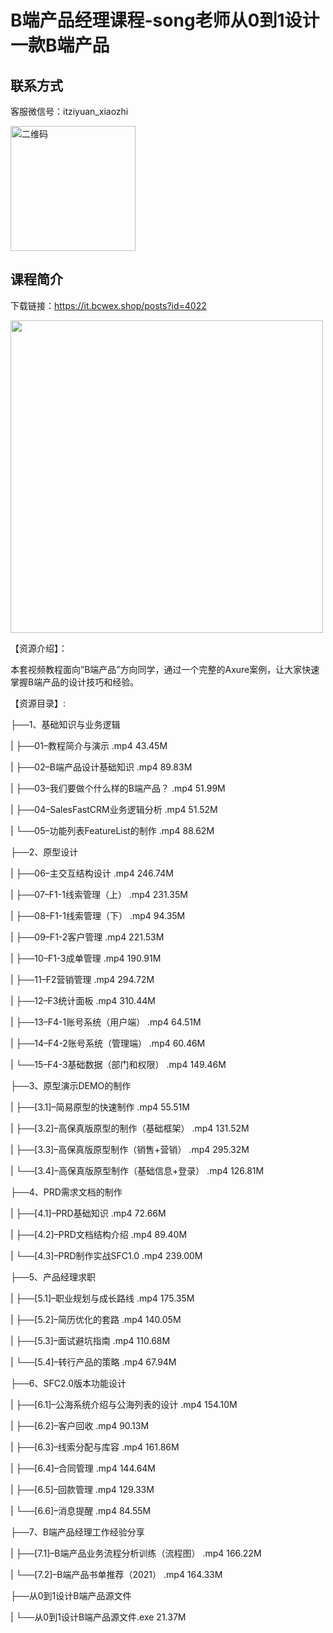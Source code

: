 # B端产品经理课程-song老师从0到1设计一款B端产品

## 联系方式

客服微信号：itziyuan_xiaozhi

<img src="https://ziyuanyun.oss-cn-guangzhou.aliyuncs.com/common/20240614073449/666b82192834a.jpg" width="200" height="200" alt="二维码">

## 课程简介

下载链接：https://it.bcwex.shop/posts?id=4022

<img src="https://ziyuanyun.oss-cn-guangzhou.aliyuncs.com/yun/20240515185550/664494b645c6c.jpg" width="500" alt="">

  

 【资源介绍】：

 本套视频教程面向”B端产品”方向同学，通过一个完整的Axure案例，让大家快速掌握B端产品的设计技巧和经验。

 【资源目录】:

 ├──1、基础知识与业务逻辑

 | ├──01–教程简介与演示 .mp4 43.45M

 | ├──02–B端产品设计基础知识 .mp4 89.83M

 | ├──03–我们要做个什么样的B端产品？ .mp4 51.99M

 | ├──04–SalesFastCRM业务逻辑分析 .mp4 51.52M

 | └──05–功能列表FeatureList的制作 .mp4 88.62M

 ├──2、原型设计

 | ├──06–主交互结构设计 .mp4 246.74M

 | ├──07–F1-1线索管理（上） .mp4 231.35M

 | ├──08–F1-1线索管理（下） .mp4 94.35M

 | ├──09–F1-2客户管理 .mp4 221.53M

 | ├──10–F1-3成单管理 .mp4 190.91M

 | ├──11–F2营销管理 .mp4 294.72M

 | ├──12–F3统计面板 .mp4 310.44M

 | ├──13–F4-1账号系统（用户端） .mp4 64.51M

 | ├──14–F4-2账号系统（管理端） .mp4 60.46M

 | └──15–F4-3基础数据（部门和权限） .mp4 149.46M

 ├──3、原型演示DEMO的制作

 | ├──[3.1]–简易原型的快速制作 .mp4 55.51M

 | ├──[3.2]–高保真版原型的制作（基础框架） .mp4 131.52M

 | ├──[3.3]–高保真版原型制作（销售+营销） .mp4 295.32M

 | └──[3.4]–高保真版原型制作（基础信息+登录） .mp4 126.81M

 ├──4、PRD需求文档的制作

 | ├──[4.1]–PRD基础知识 .mp4 72.66M

 | ├──[4.2]–PRD文档结构介绍 .mp4 89.40M

 | └──[4.3]–PRD制作实战SFC1.0 .mp4 239.00M

 ├──5、产品经理求职

 | ├──[5.1]–职业规划与成长路线 .mp4 175.35M

 | ├──[5.2]–简历优化的套路 .mp4 140.05M

 | ├──[5.3]–面试避坑指南 .mp4 110.68M

 | └──[5.4]–转行产品的策略 .mp4 67.94M

 ├──6、SFC2.0版本功能设计

 | ├──[6.1]–公海系统介绍与公海列表的设计 .mp4 154.10M

 | ├──[6.2]–客户回收 .mp4 90.13M

 | ├──[6.3]–线索分配与库容 .mp4 161.86M

 | ├──[6.4]–合同管理 .mp4 144.64M

 | ├──[6.5]–回款管理 .mp4 129.33M

 | └──[6.6]–消息提醒 .mp4 84.55M

 ├──7、B端产品经理工作经验分享

 | ├──[7.1]–B端产品业务流程分析训练（流程图） .mp4 166.22M

 | └──[7.2]–B端产品书单推荐（2021） .mp4 164.33M

 ├──从0到1设计B端产品源文件

 | └──从0到1设计B端产品源文件.exe 21.37M

  